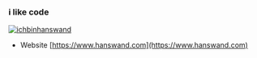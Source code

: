 ### i like code

<p align="left"> <a href="https://twitter.com/ichbinhanswand" target="blank"><img src="https://img.shields.io/twitter/follow/ichbinhanswand?logo=twitter&style=for-the-badge" alt="ichbinhanswand" /></a> </p>

- Website [https://www.hanswand.com](https://www.hanswand.com)

<!-- **hanswand/hanswand** is a ✨ _special_ ✨ repository because its `README.md` (this file) appears on your GitHub profile.

Here are some ideas to get you started:

- 🔭 I’m currently working on ...
- 🌱 I’m currently learning ...
- 👯 I’m looking to collaborate on ...
- 🤔 I’m looking for help with ...
- 💬 Ask me about ...
- 📫 How to reach me: ...
- 😄 Pronouns: ...
- ⚡ Fun fact: ...
-->
